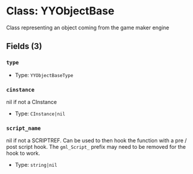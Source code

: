 # Class: YYObjectBase

Class representing an object coming from the game maker engine

## Fields (3)

### `type`

- Type: `YYObjectBaseType`

### `cinstance`

nil if not a CInstance

- Type: `CInstance|nil`

### `script_name`

nil if not a SCRIPTREF. Can be used to then hook the function with a pre / post script hook. The `gml_Script_` prefix may need to be removed for the hook to work.

- Type: `string|nil`

